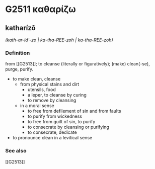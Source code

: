 # G2511 καθαρίζω

## katharízō

_(kath-ar-id'-zo | ka-tha-REE-zoh | ka-tha-REE-zoh)_

### Definition

from [[G2513]]; to cleanse (literally or figuratively); (make) clean(-se), purge, purify.

- to make clean, cleanse
  - from physical stains and dirt
    - utensils, food
    - a leper, to cleanse by curing
    - to remove by cleansing
  - in a moral sense
    - to free from defilement of sin and from faults
    - to purify from wickedness
    - to free from guilt of sin, to purify
    - to consecrate by cleansing or purifying
    - to consecrate, dedicate
- to pronounce clean in a levitical sense

### See also

[[G2513]]

